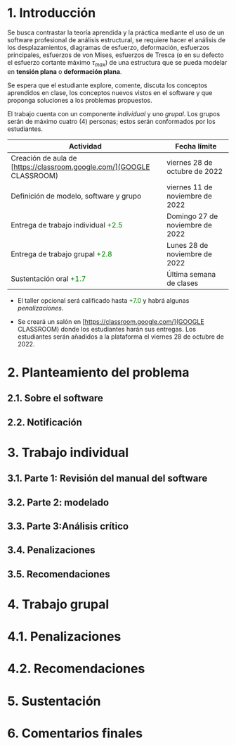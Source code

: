 # 1. Introducción

Se busca contrastar la teoría aprendida y la práctica mediante el uso de un software profesional de análisis estructural, se requiere hacer el análisis de los desplazamientos, diagramas de esfuerzo, deformación, esfuerzos principales, esfuerzos de von Mises, esfuerzos de Tresca (o en su defecto el esfuerzo cortante máximo $\tau_{max}$) de una estructura que se pueda modelar en **tensión plana** o **deformación plana**. 

Se espera que el estudiante explore, comente, discuta los conceptos aprendidos en clase, los conceptos nuevos vistos en el software y que proponga soluciones a los problemas propuestos.

El trabajo cuenta con un componente *individual* y uno *grupal*. Los grupos serán de máximo cuatro (4) personas; estos serán conformados por los estudiantes.


| Actividad                                                     | Fecha límite                    |
| ---                                                           | ---                             |
| Creación de aula de [https://classroom.google.com/](GOOGLE CLASSROOM)                          | viernes 28 de octubre de 2022   |
| Definición de modelo, software y grupo                        | viernes 11 de noviembre de 2022 |
| Entrega de trabajo individual <font color='green'>+2.5</font> | Domingo 27 de noviembre de 2022 |
| Entrega de trabajo grupal <font color='green'>+2.8</font>     | Lunes 28 de noviembre de 2022   |
| Sustentación oral <font color='green'>+1.7</font>             | Última semana de clases         |

* El taller opcional será calificado hasta <font color='green'>+7.0</font> y habrá algunas *penalizaciones*.

* Se creará un salón en [https://classroom.google.com/](GOOGLE CLASSROOM) donde los estudiantes harán sus entregas. Los estudiantes serán añadidos a la plataforma el viernes 28 de octubre de 2022.


# 2. Planteamiento del problema


## 2.1. Sobre el software

## 2.2. Notificación

# 3. Trabajo individual

## 3.1. Parte 1: Revisión del manual del software

## 3.2. Parte 2: modelado

## 3.3. Parte 3:Análisis crítico

## 3.4. Penalizaciones

## 3.5. Recomendaciones

# 4. Trabajo grupal

# 4.1. Penalizaciones
# 4.2. Recomendaciones

# 5. Sustentación

# 6. Comentarios finales













